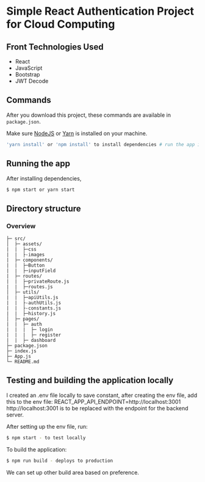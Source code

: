 # Simple React Authentication Project for Cloud Computing

## Front Technologies Used

- React
- JavaScript
- Bootstrap
- JWT Decode

## Commands

After you download this project, these commands are available in `package.json`.

Make sure [NodeJS](https://www.nodejs.org/) or [Yarn](https://www.yarnpkg.com) is installed on your machine.

```bash
'yarn install' or 'npm install' to install dependencies # run the app in development mode
```

## Running the app

After installing dependencies,

```bash
$ npm start or yarn start
```

## Directory structure

### Overview

```tree
├─ src/
│  ├─ assets/
|  |  ├─css
|  |  ├-images
|  ├─ components/
|  |  ├─Button
|  |  ├─inputField
|  ├─ routes/
|  |  ├─privateRoute.js
|  |  ├─routes.js
│  ├─ utils/
|  |  ├─apiUtils.js
|  |  ├-authUtils.js
|  |  ├-constants.js
|  |  ├─history.js
│  ├─ pages/
|  |  ├─ auth
|  |  |  ├─ login
|  |  |  ├─ register
|  |  ├─ dashboard
├─ package.json
├─ index.js
├─ App.js
└─ README.md
```

## Testing and building the application locally

I created an .env file locally to save constant, after creating the env file, add this to the env file: REACT_APP_API_ENDPOINT=http://localhost:3001
http://localhost:3001 is to be replaced with the endpoint for the backend server.

After setting up the env file, run:

```bash
$ npm start - to test locally
```

To build the application:

```bash
$ npm run build - deploys to production
```

We can set up other build area based on preference.
